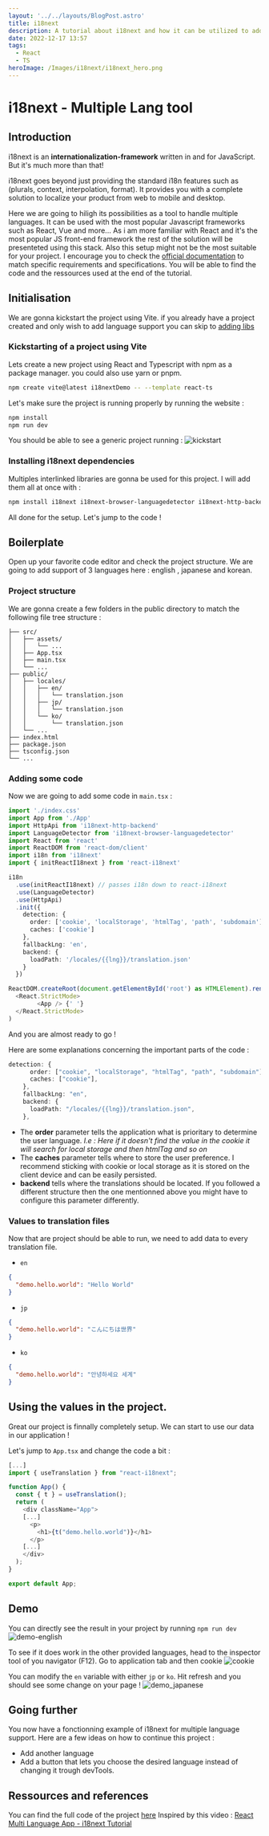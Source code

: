 ```yaml
---
layout: '../../layouts/BlogPost.astro'
title: i18next
description: A tutorial about i18next and how it can be utilized to add multiple language support to a react web application.
date: 2022-12-17 13:57
tags:
  - React
  - TS
heroImage: /Images/i18next/i18next_hero.png
---
```


# i18next - Multiple Lang tool

## Introduction

i18next is an **internationalization-framework** written in and for JavaScript. But it's much more than that!

i18next goes beyond just providing the standard i18n features such as (plurals, context, interpolation, format). It provides you with a complete solution to localize your product from web to mobile and desktop.

Here we are going to hiligh its possibilities as a tool to handle multiple languages. It can be used with the most popular Javascript frameworks such as React, Vue and more...
As i am more familiar with React and it's the most popular JS front-end framework the rest of the solution will be presenteted using this stack. Also this setup might not be the most suitable for your project. I encourage you to check the [official documentation](https://www.i18next.com/) to match specific requirements and specifications.
You will be able to find the code and the ressources used at the end of the tutorial.

## Initialisation

We are gonna kickstart the project using Vite. if you already have a project created and only wish to add language support you can skip to [adding libs](###Installing-i18next-dependencies)

### Kickstarting of a project using Vite

Lets create a new project using React and Typescript with npm as a package manager. you could also use yarn or pnpm.

```bash
npm create vite@latest i18nextDemo -- --template react-ts
```

Let's make sure the project is running properly by running the website :

```bash
npm install
npm run dev
```

You should be able to see a generic project running :
![kickstart](/Images/i18next/kickstart_vite.png)

### Installing i18next dependencies

Multiples interlinked libraries are gonna be used for this project. I will add them all at once with :

```bash
npm install i18next i18next-browser-languagedetector i18next-http-backend react-i18next
```

All done for the setup. Let's jump to the code !

## Boilerplate

Open up your favorite code editor and check the project structure. We are going to add support of 3 languages here : english , japanese and korean.

### Project structure

We are gonna create a few folders in the public directory to match the following file tree structure :

```
├── src/
│   ├── assets/
│   │   └── ...
│   ├── App.tsx
│   ├── main.tsx
│   └── ...
├── public/
│   ├── locales/
│   │   ├── en/
│   │   │   └── translation.json
│   │   ├── jp/
│   │   │   └── translation.json
│   │   └── ko/
│   │       └── translation.json
│   └── ...
├── index.html
├── package.json
├── tsconfig.json
└── ...

```

### Adding some code

Now we are going to add some code in `main.tsx` :

```typescript
import './index.css'
import App from './App'
import HttpApi from 'i18next-http-backend'
import LanguageDetector from 'i18next-browser-languagedetector'
import React from 'react'
import ReactDOM from 'react-dom/client'
import i18n from 'i18next'
import { initReactI18next } from 'react-i18next'

i18n
  .use(initReactI18next) // passes i18n down to react-i18next
  .use(LanguageDetector)
  .use(HttpApi)
  .init({
    detection: {
      order: ['cookie', 'localStorage', 'htmlTag', 'path', 'subdomain'],
      caches: ['cookie']
    },
    fallbackLng: 'en',
    backend: {
      loadPath: '/locales/{{lng}}/translation.json'
    }
  })

ReactDOM.createRoot(document.getElementById('root') as HTMLElement).render(
  <React.StrictMode>
        <App /> {' '}
  </React.StrictMode>
)
```

And you are almost ready to go !

Here are some explanations concerning the important parts of the code :

```typescript
detection: {
      order: ["cookie", "localStorage", "htmlTag", "path", "subdomain"],
      caches: ["cookie"],
    },
    fallbackLng: "en",
    backend: {
      loadPath: "/locales/{{lng}}/translation.json",
    },
```

- The **order** parameter tells the application what is prioritary to determine the user language.
  _I.e : Here if it doesn't find the value in the cookie it will search for local storage and then htmlTag and so on_
- The **caches** parameter tells where to store the user preference. I recommend sticking with cookie or local storage as it is stored on the client device and can be easily persisted.
- **backend** tells where the translations should be located. If you followed a different structure then the one mentionned above you might have to configure this parameter differently.

### Values to translation files

Now that are project should be able to run, we need to add data to every translation file.

- `en`

```json
{
  "demo.hello.world": "Hello World"
}
```

- `jp`

```json
{
  "demo.hello.world": "こんにちは世界"
}
```

- `ko`

```json
{
  "demo.hello.world": "안녕하세요 세계"
}
```

## Using the values in the project.

Great our project is finnally completely setup. We can start to use our data in our application !

Let's jump to `App.tsx` and change the code a bit :

```typescript
[...]
import { useTranslation } from "react-i18next";

function App() {
  const { t } = useTranslation();
  return (
    <div className="App">
    [...]
      <p>
        <h1>{t("demo.hello.world")}</h1>
      </p>
    [...]
    </div>
  );
}

export default App;
```

## Demo

You can directly see the result in your project by running `npm run dev`
![demo-english](/Images/i18next/demo_english.png)

To see if it does work in the other provided languages, head to the inspector tool of you navigator (F12). Go to application tab and then cookie
![cookie](/Images/i18next/cookie.png)

You can modify the `en` variable with either `jp` or `ko`. Hit refresh and you should see some change on your page !
![demo_japanese](/Images/i18next/demo_japanese.png)

## Going further

You now have a fonctionning example of i18next for multiple language support. Here are a few ideas on how to continue this project :

- Add another language
- Add a button that lets you choose the desired language instead of changing it trough devTools.

## Ressources and references

You can find the full code of the project [here](https://gitlab.com/Guillaumeexc1/18next-demo)
Inspired by this video : [React Multi Language App - i18next Tutorial](https://www.youtube.com/watch?v=w04LXKlusCQ)

